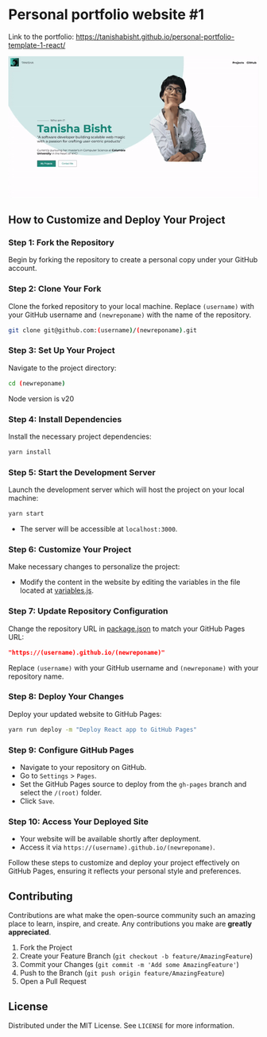 # Personal portfolio website #1
Link to the portfolio: https://tanishabisht.github.io/personal-portfolio-template-1-react/

![Personal portfolio template - parallax theme](demo/demo.gif)

## How to Customize and Deploy Your Project

### Step 1: Fork the Repository
Begin by forking the repository to create a personal copy under your GitHub account.

### Step 2: Clone Your Fork
Clone the forked repository to your local machine. Replace `(username)` with your GitHub username and `(newreponame)` with the name of the repository.
```bash
git clone git@github.com:(username)/(newreponame).git
```

### Step 3: Set Up Your Project
Navigate to the project directory:
```bash
cd (newreponame)
```

Node version is v20

### Step 4: Install Dependencies
Install the necessary project dependencies:
```bash
yarn install
```

### Step 5: Start the Development Server
Launch the development server which will host the project on your local machine:
```bash
yarn start
```
- The server will be accessible at `localhost:3000`.

### Step 6: Customize Your Project
Make necessary changes to personalize the project:
- Modify the content in the website by editing the variables in the file located at [variables.js](/src/Content/variables.js).

### Step 7: Update Repository Configuration
Change the repository URL in [package.json](/package.json) to match your GitHub Pages URL:
```json
"https://(username).github.io/(newreponame)"
```
Replace `(username)` with your GitHub username and `(newreponame)` with your repository name.

### Step 8: Deploy Your Changes
Deploy your updated website to GitHub Pages:
```bash
yarn run deploy -m "Deploy React app to GitHub Pages"
```

### Step 9: Configure GitHub Pages
- Navigate to your repository on GitHub.
- Go to `Settings` > `Pages`.
- Set the GitHub Pages source to deploy from the `gh-pages` branch and select the `/(root)` folder.
- Click `Save`.

### Step 10: Access Your Deployed Site
- Your website will be available shortly after deployment.
- Access it via `https://(username).github.io/(newreponame)`.

Follow these steps to customize and deploy your project effectively on GitHub Pages, ensuring it reflects your personal style and preferences.

## Contributing
Contributions are what make the open-source community such an amazing place to learn, inspire, and create. Any contributions you make are **greatly appreciated**.
1. Fork the Project
2. Create your Feature Branch (`git checkout -b feature/AmazingFeature`)
3. Commit your Changes (`git commit -m 'Add some AmazingFeature'`)
4. Push to the Branch (`git push origin feature/AmazingFeature`)
5. Open a Pull Request

## License
Distributed under the MIT License. See `LICENSE` for more information.
